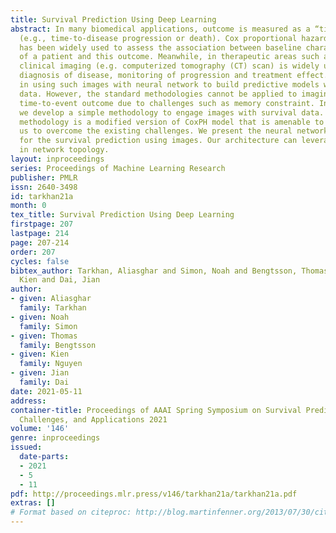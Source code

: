 ```yaml
---
title: Survival Prediction Using Deep Learning
abstract: In many biomedical applications, outcome is measured as a “time-to-event”
  (e.g., time-to-disease progression or death). Cox proportional hazards (CoxPH) model
  has been widely used to assess the association between baseline characteristics
  of a patient and this outcome. Meanwhile, in therapeutic areas such as Oncology,
  clinical imaging (e.g. computerized tomography (CT) scan) is widely used for detection,
  diagnosis of disease, monitoring of progression and treatment effect. We are interested
  in using such images with neural network to build predictive models with survival
  data. However, the standard methodologies cannot be applied to imaging data with
  time-to-event outcome due to challenges such as memory constraint. In this work,
  we develop a simple methodology to engage images with survival data. Our proposed
  methodology is a modified version of CoxPH model that is amenable to SGD and allows
  us to overcome the existing challenges. We present the neural network architecture
  for the survival prediction using images. Our architecture can leverage new advances
  in network topology.
layout: inproceedings
series: Proceedings of Machine Learning Research
publisher: PMLR
issn: 2640-3498
id: tarkhan21a
month: 0
tex_title: Survival Prediction Using Deep Learning
firstpage: 207
lastpage: 214
page: 207-214
order: 207
cycles: false
bibtex_author: Tarkhan, Aliasghar and Simon, Noah and Bengtsson, Thomas and Nguyen,
  Kien and Dai, Jian
author:
- given: Aliasghar
  family: Tarkhan
- given: Noah
  family: Simon
- given: Thomas
  family: Bengtsson
- given: Kien
  family: Nguyen
- given: Jian
  family: Dai
date: 2021-05-11
address:
container-title: Proceedings of AAAI Spring Symposium on Survival Prediction - Algorithms,
  Challenges, and Applications 2021
volume: '146'
genre: inproceedings
issued:
  date-parts:
  - 2021
  - 5
  - 11
pdf: http://proceedings.mlr.press/v146/tarkhan21a/tarkhan21a.pdf
extras: []
# Format based on citeproc: http://blog.martinfenner.org/2013/07/30/citeproc-yaml-for-bibliographies/
---
```

